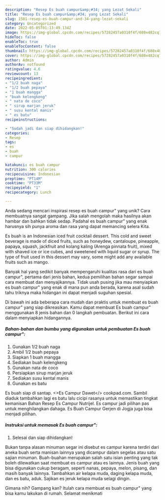 ```yaml
---
description: "Resep Es buah campur&amp;#34; yang Lezat Sekali"
title: "Resep Es buah campur&amp;#34; yang Lezat Sekali"
slug: 1501-resep-es-buah-campur-and-34-yang-lezat-sekali
category: Uncategorized
date: 2022-05-05T01:13:49.134Z
image: https://img-global.cpcdn.com/recipes/57282457a0310f4f/680x482cq70/es-buah-campur-foto-resep-utama.jpg
hideToc: false
enableToc: true
enableTocContent: false
thumbnail: https://img-global.cpcdn.com/recipes/57282457a0310f4f/680x482cq70/es-buah-campur-foto-resep-utama.jpg
cover: https://img-global.cpcdn.com/recipes/57282457a0310f4f/680x482cq70/es-buah-campur-foto-resep-utama.jpg
author: Admin
authorAv: notfound
ratingvalue: 4.6
reviewcount: 13
recipeingredient:
- "1/2 buah naga"
- "1/2 buah pepaya"
- "1 buah mangga"
- "buah kelengkeng"
- " nata de coco"
- " sirup marjan jeruk"
- " susu kental manis"
- " es batu"
recipeinstructions:

- "Sudah jadi dan siap dihidangkan!"
categories:
- Resep
tags:
- es
- buah
- campur

katakunci: es buah campur 
nutrition: 300 calories
recipecuisine: Indonesian
preptime: "PT14M"
cooktime: "PT33M"
recipeyield: "1"
recipecategory: Lunch

---
```





Anda sedang mencari inspirasi resep es buah campur&#34; yang unik? Cara membuatnya sangat gampang. Jika salah mengolah maka hasilnya akan hambar dan bahkan tidak sedap. Padahal es buah campur&#34; yang enak harusnya sih punya aroma dan rasa yang dapat memancing selera Kita.





Es buah is an Indonesian iced fruit cocktail dessert. This cold and sweet beverage is made of diced fruits, such as honeydew, cantaloupe, pineapple, papaya, squash, jackfruit and kolang kaling (Arenga pinnata fruit), mixed with shaved ice or ice cubes, and sweetened with liquid sugar or syrup. The type of fruit used in this dessert may vary, some might add any available fruits such as mango.

Banyak hal yang sedikit banyak mempengaruhi kualitas rasa dari es buah campur&#34;, pertama dari jenis bahan, kedua pemilihan bahan segar sampai cara membuat dan menyajikannya. Tidak usah pusing jika mau menyiapkan es buah campur&#34; yang enak di mana pun anda berada, karena asal sudah tahu triknya maka hidangan ini dapat menjadi suguhan spesial.






Di bawah ini ada beberapa cara mudah dan praktis untuk membuat es buah campur&#34; yang siap dikreasikan. Kamu dapat membuat Es buah campur&#34; menggunakan 8 jenis bahan dan 0 langkah pembuatan. Berikut ini cara dalam menyiapkan hidangannya.

<!--inarticleads1-->

##### Bahan-bahan dan bumbu yang digunakan untuk pembuatan Es buah campur&#34;:

1. Gunakan 1/2 buah naga
1. Ambil 1/2 buah pepaya
1. Siapkan 1 buah mangga
1. Sediakan buah kelengkeng
1. Gunakan  nata de coco
1. Persiapkan  sirup marjan jeruk
1. Sediakan  susu kental manis
1. Gunakan  es batu


Es buah siap di santap. &lt;&gt;Es Campur Dawet&lt;/&gt; cookpad.com. Sambil diaduk tambahkan lagi es batu lalu cicipi rasanya untuk memastikan tingkat kemanisan Bahan Resep Es Campur Nutrijel. Es campur jadi pilihan pas untuk menghilangkan dahaga. Es Buah Campur Gerjen di Jogja juga bisa menjadi pilihan. 

<!--inarticleads2-->

##### Instruksi untuk memasak Es buah campur&#34;:


1. Selesai dan siap dihidangkan!

Bukan tanpa alasan minuman segar ini disebut es campur karena terdiri dari aneka buah serta manisan lainnya yang dicampur dalam segelas atau satu sajian minuman. Buah-buahan merupakan salah satu isian penting yang tak boleh dilewatkan saat membuat es campur atau es lainnya. Jenis buah yang bisa digunakan cukup beragam, seperti nanas, pepaya, melon, pisang, dan masih banyak lainnya. Tambahkan air kelapa muda, daging kelapa muda, dan es batu, aduk. Sajikan es jeruk kelapa muda selagi dingin. 

Gimana nih? Gampang kan? Itulah cara membuat es buah campur&#34; yang bisa kamu lakukan di rumah. Selamat menikmati
